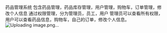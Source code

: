 药品管理系统
包含药品管理，药品库存管理，用户管理，购物车，订单管理，修改个人信息
通过权限管理，分为管理员，员工，用户
管理员可以查看所有权限，用户可以查看药品信息，购物车，自己的订单，修改个人信息。
![Uploading image.png…]()
